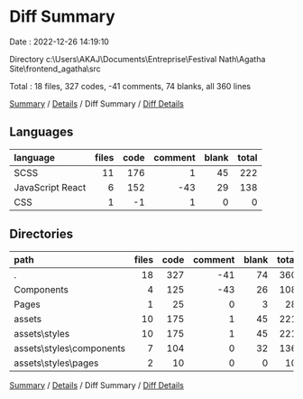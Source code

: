 # Diff Summary

Date : 2022-12-26 14:19:10

Directory c:\\Users\\AKAJ\\Documents\\Entreprise\\Festival Nath\\Agatha Site\\frontend_agatha\\src

Total : 18 files,  327 codes, -41 comments, 74 blanks, all 360 lines

[Summary](results.md) / [Details](details.md) / Diff Summary / [Diff Details](diff-details.md)

## Languages
| language | files | code | comment | blank | total |
| :--- | ---: | ---: | ---: | ---: | ---: |
| SCSS | 11 | 176 | 1 | 45 | 222 |
| JavaScript React | 6 | 152 | -43 | 29 | 138 |
| CSS | 1 | -1 | 1 | 0 | 0 |

## Directories
| path | files | code | comment | blank | total |
| :--- | ---: | ---: | ---: | ---: | ---: |
| . | 18 | 327 | -41 | 74 | 360 |
| Components | 4 | 125 | -43 | 26 | 108 |
| Pages | 1 | 25 | 0 | 3 | 28 |
| assets | 10 | 175 | 1 | 45 | 221 |
| assets\\styles | 10 | 175 | 1 | 45 | 221 |
| assets\\styles\\components | 7 | 104 | 0 | 32 | 136 |
| assets\\styles\\pages | 2 | 10 | 0 | 0 | 10 |

[Summary](results.md) / [Details](details.md) / Diff Summary / [Diff Details](diff-details.md)